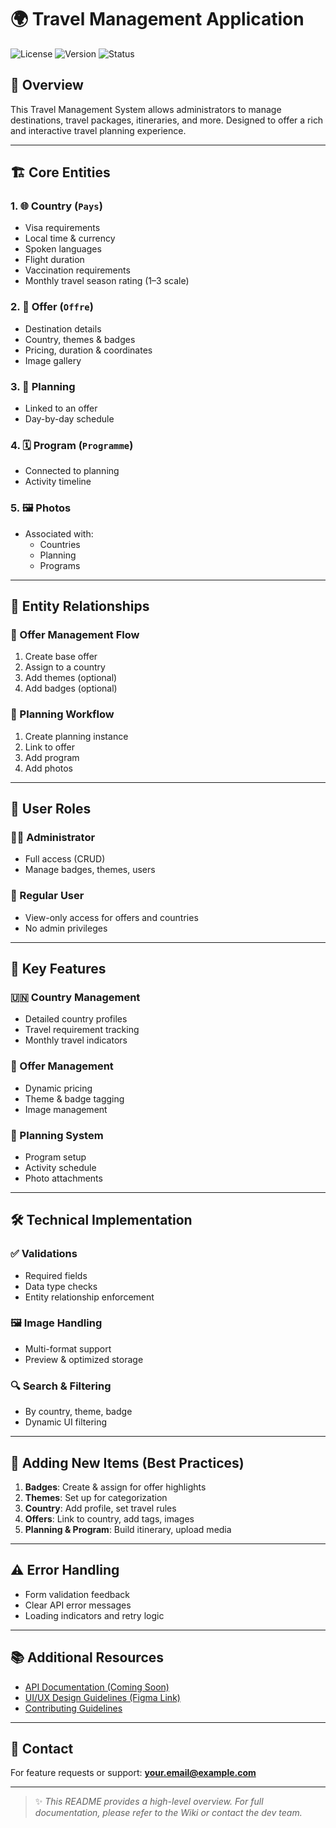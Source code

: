 # 🌍 Travel Management Application

![License](https://img.shields.io/badge/license-MIT-blue.svg)
![Version](https://img.shields.io/badge/version-1.0.0-green.svg)
![Status](https://img.shields.io/badge/status-active-brightgreen)

## 🚀 Overview

This Travel Management System allows administrators to manage destinations, travel packages, itineraries, and more. Designed to offer a rich and interactive travel planning experience.

---

## 🏗️ Core Entities

### 1. 🌐 Country (`Pays`)
- Visa requirements
- Local time & currency
- Spoken languages
- Flight duration
- Vaccination requirements
- Monthly travel season rating (1–3 scale)

### 2. 🧳 Offer (`Offre`)
- Destination details
- Country, themes & badges
- Pricing, duration & coordinates
- Image gallery

### 3. 📅 Planning
- Linked to an offer
- Day-by-day schedule

### 4. 🗓️ Program (`Programme`)
- Connected to planning
- Activity timeline

### 5. 🖼️ Photos
- Associated with:
  - Countries
  - Planning
  - Programs

---

## 🔗 Entity Relationships

### 🧾 Offer Management Flow
1. Create base offer
2. Assign to a country
3. Add themes (optional)
4. Add badges (optional)

### 🛫 Planning Workflow
1. Create planning instance
2. Link to offer
3. Add program
4. Add photos

---

## 👥 User Roles

### 👨‍💼 Administrator
- Full access (CRUD)
- Manage badges, themes, users

### 🙋 Regular User
- View-only access for offers and countries
- No admin privileges

---

## 🧩 Key Features

### 🇺🇳 Country Management
- Detailed country profiles
- Travel requirement tracking
- Monthly travel indicators

### 🎁 Offer Management
- Dynamic pricing
- Theme & badge tagging
- Image management

### 📍 Planning System
- Program setup
- Activity schedule
- Photo attachments

---

## 🛠️ Technical Implementation

### ✅ Validations
- Required fields
- Data type checks
- Entity relationship enforcement

### 🖼️ Image Handling
- Multi-format support
- Preview & optimized storage

### 🔍 Search & Filtering
- By country, theme, badge
- Dynamic UI filtering

---

## 📝 Adding New Items (Best Practices)

1. **Badges**: Create & assign for offer highlights  
2. **Themes**: Set up for categorization  
3. **Country**: Add profile, set travel rules  
4. **Offers**: Link to country, add tags, images  
5. **Planning & Program**: Build itinerary, upload media  

---

## ⚠️ Error Handling

- Form validation feedback
- Clear API error messages
- Loading indicators and retry logic

---

## 📚 Additional Resources

- [API Documentation (Coming Soon)]()
- [UI/UX Design Guidelines (Figma Link)]()
- [Contributing Guidelines](CONTRIBUTING.md)

---

## 📩 Contact

For feature requests or support: **your.email@example.com**

---

> ✨ *This README provides a high-level overview. For full documentation, please refer to the Wiki or contact the dev team.*

